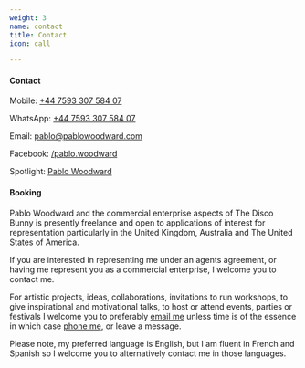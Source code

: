 ```yaml
---
weight: 3
name: contact
title: Contact
icon: call

---
```


#### Contact

Mobile: [+44 7593 307 584 07](tel:+44759330758407)  

WhatsApp: [+44 7593 307 584 07](intent://send/44759330758407#Intent;scheme=smsto;package=com.whatsapp;action=android.intent.action.SENDTO;end)  

Email: [pablo@pablowoodward.com](mailto:pablo@pablowoodward.com?subject=Seen%20PabloWoodward.com&body=Hi%20Pablo,%0D%0A%20%20%20%20)  

Facebook: [/pablo.woodward](https://www.facebook.com/pablo.woodward)  

Spotlight: [Pablo Woodward](https://www.spotlight.com/interactive/cv/7015-6725-9646)

#### Booking

Pablo Woodward and the commercial enterprise aspects of The Disco Bunny is presently freelance and open to applications of interest for representation particularly in the United Kingdom, Australia and The United States of America.

If you are interested in representing me under an agents agreement, or having me represent you as a commercial enterprise, I welcome you to contact me.

For artistic projects, ideas, collaborations, invitations to run workshops, to give inspirational and motivational talks, to host or attend events, parties or festivals I welcome you to preferably [email me](mailto:pablo@pablowoodward.com?subject=Seen%20PabloWoodward.com&body=Hi%20Pablo,%0D%0A%20%20%20%20) unless time is of the essence in which case [phone me](tel:+44759330758407), or leave a message.

Please note, my preferred language is English, but I am fluent in French and Spanish so I welcome you to alternatively contact me in those languages.